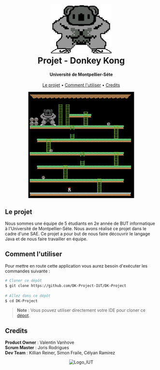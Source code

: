 <h1 align="center">
  <br>
  <img src="src/main/resources/start/structure/readMe/koala.png" alt="Donkey-Kong" width="200"></a>
  <br>
  Projet - Donkey Kong
  <br>
</h1>

<h4 align="center">Université de Montpellier-Séte</h4>

<p align="center">
  <a href="#le-projet">Le projet</a> •
  <a href="#comment-lutiliser">Comment l'utiliser</a> •
  <a href="#credits">Credits</a>
</p>

<div align="center">
<img src="src/main/resources/start/structure/readMe/jeu.gif" alt="Gif" width="350" height="350" ></a>
</div>

## Le projet

Nous sommes une équipe de 5 étudiants en 2e année de BUT informatique à l'Université de Montpellier-Séte. Nous avons réalisé ce projet dans le cadre d'une SAE. Ce projet a pour but de nous faire découvrir le langage Java et de nous faire travailler en équipe.
## Comment l'utiliser

Pour mettre en route cette application vous aurez besoin d'exécuter les commandes suivante :
```bash
# Cloner ce dépôt
$ git clone https://github.com/DK-Project-IUT/DK-Project

# Allez dans ce dépôt
$ cd DK-Project
```

> **Note**
> : Vous pouvez utiliser directement votre IDE pour cloner ce  [dépot](https://github.com/DK-Project-IUT/DK-Project).


## Credits

<b>Product Owner</b> : Valentin Vanhove\
<b>Scrum Master</b> : Joris Rodrigues\
<b>Dev Team</b> : Killian Reiner, Simon Fraile, Célyan Ramirez


<div align="center">
<img src="src/main/resources/start/structure/readMe/LogoIUT.png" alt="Logo_IUT" width="400" height="150" />
</div>

<!--
* liste
    - sous-liste
-->

